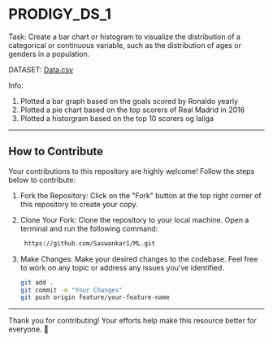 # PRODIGY_DS_1

Task: Create a bar chart or histogram to visualize the distribution of a categorical or continuous variable, such as the distribution of ages or genders in a population.

DATASET: [Data.csv](Data.csv) 

Info: 
  1. Plotted a bar graph based on the goals scored by Ronaldo yearly
  2. Plotted a pie chart based on the top scorers of Real Madrid in 2016
  3. Plotted a historgram based on the top 10 scorers og laliga
----------------------------------------------------------------------------------------------

## How to Contribute

Your contributions to this repository are highly welcome! Follow the steps below to contribute:

1. Fork the Repository:
   Click on the "Fork" button at the top right corner of this repository to create your copy.

2. Clone Your Fork:
   Clone the repository to your local machine. Open a terminal and run the following command:
   ```bash
    https://github.com/Saswankar1/ML.git
   ```
3. Make Changes:
   Make your desired changes to the codebase. Feel free to work on any topic or address any issues you've identified.
   ```bash
   git add .
   git commit -m "Your Changes"
   git push origin feature/your-feature-name
   ```
----------------------------------------------------------------------------------------------


Thank you for contributing! Your efforts help make this resource better for everyone. 🚀
